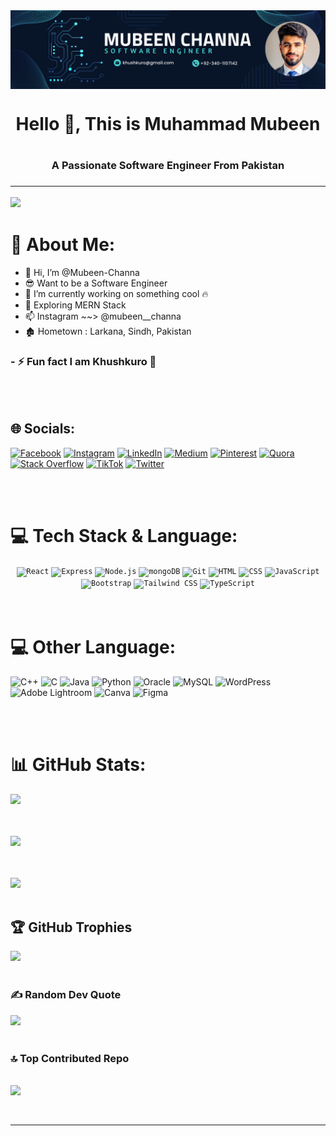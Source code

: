 <img align="center" alt="mubeen-channa-cover" src="https://github.com/Mubeen-Channa/Mubeen-Channa/blob/8467ff7f13ff6f32b791e3e9cfa5b6d1a57696dc/Github%20Banner.png">

<h1 align="center">Hello 👋, This is Muhammad Mubeen<h1/>
<h3 align="center">A Passionate Software Engineer From Pakistan<h3/>
  
<!-- <img align="right" alt="coding" width="400px"  src="https://github.com/Mubeen-Channa/Mubeen-Channa/blob/main/Github%20Profile%20Giff.gif?raw=true"> -->

---
[![](https://visitcount.itsvg.in/api?id=Mubeen-Channa&icon=0&color=0)](https://visitcount.itsvg.in)

# 💫 About Me: 
- 👋 Hi, I’m @Mubeen-Channa
- 😎 Want to be a Software Engineer
- 👀 I’m currently working on something cool 🔥
- 🌱 Exploring MERN Stack
- 📫 Instagram ~~> @mubeen__channa
- 🏚️ Hometown : Larkana, Sindh, Pakistan

### - ⚡ Fun fact I am Khushkuro 🥴
<br></br>

## 🌐 Socials:
[![Facebook](https://img.shields.io/badge/Facebook-%231877F2.svg?logo=Facebook&logoColor=white)](https://facebook.com/LEGENDMUBEEN/)
[![Instagram](https://img.shields.io/badge/Instagram-%23E4405F.svg?logo=Instagram&logoColor=white)](https://www.instagram.com/mubeen__channa/)
[![LinkedIn](https://img.shields.io/badge/LinkedIn-%230077B5.svg?logo=linkedin&logoColor=white)](https://www.linkedin.com/in/mubeen-channa-8b312a1ab/)
[![Medium](https://img.shields.io/badge/Medium-12100E?logo=medium&logoColor=white)](https://medium.com/@mubeen__channa)
[![Pinterest](https://img.shields.io/badge/Pinterest-%23E60023.svg?logo=Pinterest&logoColor=white)](https://www.pinterest.com/Mubeen__Channa/)
[![Quora](https://img.shields.io/badge/Quora-%23B92B27.svg?logo=Quora&logoColor=white)](https://www.quora.com/profile/Mubeen-Channa-4)
[![Stack Overflow](https://img.shields.io/badge/-Stackoverflow-FE7A16?logo=stack-overflow&logoColor=white)](https://stackoverflow.com/users/22633194/mubeen-channa)
[![TikTok](https://img.shields.io/badge/TikTok-%23000000.svg?logo=TikTok&logoColor=white)](https://www.tiktok.com/@mubeen__channa)
[![Twitter](https://img.shields.io/badge/Twitter-%231DA1F2.svg?logo=Twitter&logoColor=white)](https://twitter.com/Mubeen__Channa)

<br></br>

# 💻 Tech Stack & Language:
<div align="center">
	<code><img width="50" src="https://raw.githubusercontent.com/marwin1991/profile-technology-icons/refs/heads/main/icons/react.png" alt="React" title="React"/></code>
	<code><img width="50" src="https://raw.githubusercontent.com/marwin1991/profile-technology-icons/refs/heads/main/icons/express.png" alt="Express" title="Express"/></code>
	<code><img width="50" src="https://raw.githubusercontent.com/marwin1991/profile-technology-icons/refs/heads/main/icons/node_js.png" alt="Node.js" title="Node.js"/></code>
	<code><img width="50" src="https://raw.githubusercontent.com/marwin1991/profile-technology-icons/refs/heads/main/icons/mongodb.png" alt="mongoDB" title="mongoDB"/></code>
	<code><img width="50" src="https://raw.githubusercontent.com/marwin1991/profile-technology-icons/refs/heads/main/icons/git.png" alt="Git" title="Git"/></code>
	<code><img width="50" src="https://raw.githubusercontent.com/marwin1991/profile-technology-icons/refs/heads/main/icons/html.png" alt="HTML" title="HTML"/></code>
	<code><img width="50" src="https://raw.githubusercontent.com/marwin1991/profile-technology-icons/refs/heads/main/icons/css.png" alt="CSS" title="CSS"/></code>
	<code><img width="50" src="https://raw.githubusercontent.com/marwin1991/profile-technology-icons/refs/heads/main/icons/javascript.png" alt="JavaScript" title="JavaScript"/></code>
	<code><img width="50" src="https://raw.githubusercontent.com/marwin1991/profile-technology-icons/refs/heads/main/icons/bootstrap.png" alt="Bootstrap" title="Bootstrap"/></code>
	<code><img width="50" src="https://raw.githubusercontent.com/marwin1991/profile-technology-icons/refs/heads/main/icons/tailwind_css.png" alt="Tailwind CSS" title="Tailwind CSS"/></code>
	<code><img width="50" src="https://raw.githubusercontent.com/marwin1991/profile-technology-icons/refs/heads/main/icons/typescript.png" alt="TypeScript" title="TypeScript"/></code>
</div>
<br></br>

# 💻 Other Language:
![C++](https://img.shields.io/badge/c++-%2300599C.svg?style=for-the-badge&logo=c%2B%2B&logoColor=white) ![C](https://img.shields.io/badge/c-%2300599C.svg?style=for-the-badge&logo=c&logoColor=white) ![Java](https://img.shields.io/badge/java-%23ED8B00.svg?style=for-the-badge&logo=openjdk&logoColor=white) ![Python](https://img.shields.io/badge/python-3670A0?style=for-the-badge&logo=python&logoColor=ffdd54) ![Oracle](https://img.shields.io/badge/Oracle-F80000?style=for-the-badge&logo=oracle&logoColor=white) ![MySQL](https://img.shields.io/badge/mysql-4479A1.svg?style=for-the-badge&logo=mysql&logoColor=white) ![WordPress](https://img.shields.io/badge/WordPress-%23117AC9.svg?style=for-the-badge&logo=WordPress&logoColor=white) ![Adobe Lightroom](https://img.shields.io/badge/Adobe%20Lightroom-31A8FF.svg?style=for-the-badge&logo=Adobe%20Lightroom&logoColor=white) ![Canva](https://img.shields.io/badge/Canva-%2300C4CC.svg?style=for-the-badge&logo=Canva&logoColor=white) ![Figma](https://img.shields.io/badge/figma-%23F24E1E.svg?style=for-the-badge&logo=figma&logoColor=white) 

<br></br>

# 📊 GitHub Stats:
![](https://github-readme-stats.vercel.app/api?username=Mubeen-Channa&show_icons=true&theme=dracula&hide_border=true&include_all_commits=true&count_private=true)<br/>
<br></br>

![](https://github-readme-streak-stats.herokuapp.com/?user=Mubeen-Channa&theme=dark&hide_border=true&include_all_commits=true&count_private=true)<br/>
<br></br>

![](https://github-readme-stats.vercel.app/api/top-langs/?username=Mubeen-Channa&layout=compact&theme=vision-friendly-dark&hide_border=true&include_all_commits=true&count_private=true)
<br></br>

## 🏆 GitHub Trophies
![](https://github-profile-trophy.vercel.app/?username=Mubeen-Channa&theme=radical&no-frame=false&no-bg=true&margin-w=4)
<br></br>

### ✍️ Random Dev Quote
![](https://quotes-github-readme.vercel.app/api?type=horizontal&theme=radical)
<br></br>

### 🔝 Top Contributed Repo
![](https://github-contributor-stats.vercel.app/api?username=Mubeen-Channa&limit=5&theme=dark&combine_all_yearly_contributions=true)
<br></br>
---
---
<!---
Mubeen-Channa/Mubeen-Channa is a ✨ special ✨ repository because its `README.md` (this file) appears on your GitHub profile.
You can click the Preview link to take a look at your changes.
--->
